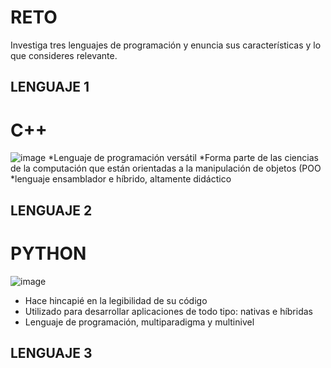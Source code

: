 # RETO
Investiga tres lenguajes de programación y enuncia sus características y lo que consideres relevante.

## LENGUAJE 1
# C++
![image](https://user-images.githubusercontent.com/104279806/166123596-f8ca6fdd-4cec-49ed-a064-7883bb0e5406.png)
*Lenguaje de programación versátil
*Forma parte de las ciencias de la computación que están orientadas a la manipulación de objetos (POO
*lenguaje ensamblador e híbrido, altamente didáctico

## LENGUAJE 2
# PYTHON
![image](https://user-images.githubusercontent.com/104279806/166123691-88267675-d01d-414b-bded-1f55aad093ad.png)
* Hace hincapié en la legibilidad de su código
* Utilizado para desarrollar aplicaciones de todo tipo: nativas e híbridas
* Lenguaje de programación, multiparadigma y multinivel

## LENGUAJE 3
